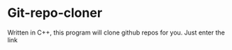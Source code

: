 # Git-repo-cloner
Written in C++, this program will clone github repos for you. Just enter the link
